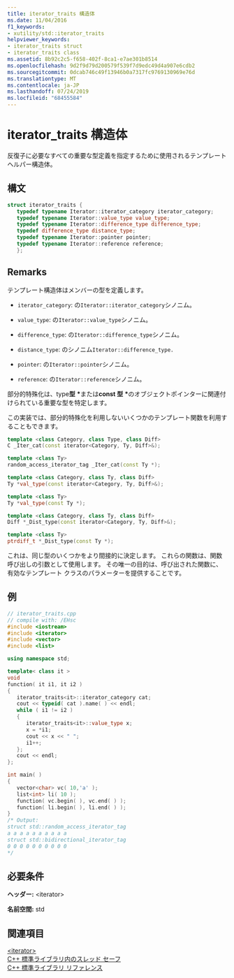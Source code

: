 ```yaml
---
title: iterator_traits 構造体
ms.date: 11/04/2016
f1_keywords:
- xutility/std::iterator_traits
helpviewer_keywords:
- iterator_traits struct
- iterator_traits class
ms.assetid: 8b92c2c5-f658-402f-8ca1-e7ae301b8514
ms.openlocfilehash: 9d2f9d79d200579f539f7d9edc49d4a907e6cdb2
ms.sourcegitcommit: 0dcab746c49f13946b0a7317fc9769130969e76d
ms.translationtype: MT
ms.contentlocale: ja-JP
ms.lasthandoff: 07/24/2019
ms.locfileid: "68455584"
---
```

# <a name="iteratortraits-struct"></a>iterator_traits 構造体

反復子に必要なすべての重要な型定義を指定するために使用されるテンプレート ヘルパー構造体。

## <a name="syntax"></a>構文

```cpp
struct iterator_traits {
   typedef typename Iterator::iterator_category iterator_category;
   typedef typename Iterator::value_type value_type;
   typedef typename Iterator::difference_type difference_type;
   typedef difference_type distance_type;
   typedef typename Iterator::pointer pointer;
   typedef typename Iterator::reference reference;
   };
```

## <a name="remarks"></a>Remarks

テンプレート構造体はメンバーの型を定義します。

- `iterator_category`: の`Iterator::iterator_category`シノニム。

- `value_type`: の`Iterator::value_type`シノニム。

- `difference_type`: の`Iterator::difference_type`シノニム。

- `distance_type`: のシノニム`Iterator::difference_type.`

- `pointer`: の`Iterator::pointer`シノニム。

- `reference`: の`Iterator::reference`シノニム。

部分的特殊化は、type**型** <strong>\*</strong>または**const 型** <strong>\*</strong>のオブジェクトポインターに関連付けられている重要な型を特定します。

この実装では、部分的特殊化を利用しないいくつかのテンプレート関数を利用することもできます。

```cpp
template <class Category, class Type, class Diff>
C _Iter_cat(const iterator<Category, Ty, Diff>&);

template <class Ty>
random_access_iterator_tag _Iter_cat(const Ty *);

template <class Category, class Ty, class Diff>
Ty *val_type(const iterator<Category, Ty, Diff>&);

template <class Ty>
Ty *val_type(const Ty *);

template <class Category, class Ty, class Diff>
Diff *_Dist_type(const iterator<Category, Ty, Diff>&);

template <class Ty>
ptrdiff_t *_Dist_type(const Ty *);
```

これは、同じ型のいくつかをより間接的に決定します。 これらの関数は、関数呼び出しの引数として使用します。 その唯一の目的は、呼び出された関数に、有効なテンプレート クラスのパラメーターを提供することです。

## <a name="example"></a>例

```cpp
// iterator_traits.cpp
// compile with: /EHsc
#include <iostream>
#include <iterator>
#include <vector>
#include <list>

using namespace std;

template< class it >
void
function( it i1, it i2 )
{
   iterator_traits<it>::iterator_category cat;
   cout << typeid( cat ).name( ) << endl;
   while ( i1 != i2 )
   {
      iterator_traits<it>::value_type x;
      x = *i1;
      cout << x << " ";
      i1++;
   };
   cout << endl;
};

int main( )
{
   vector<char> vc( 10,'a' );
   list<int> li( 10 );
   function( vc.begin( ), vc.end( ) );
   function( li.begin( ), li.end( ) );
}
/* Output:
struct std::random_access_iterator_tag
a a a a a a a a a a
struct std::bidirectional_iterator_tag
0 0 0 0 0 0 0 0 0 0
*/
```

## <a name="requirements"></a>必要条件

**ヘッダー:** \<iterator>

**名前空間:** std

## <a name="see-also"></a>関連項目

[\<iterator>](../standard-library/iterator.md)\
[C++ 標準ライブラリ内のスレッド セーフ](../standard-library/thread-safety-in-the-cpp-standard-library.md)\
[C++ 標準ライブラリ リファレンス](../standard-library/cpp-standard-library-reference.md)
